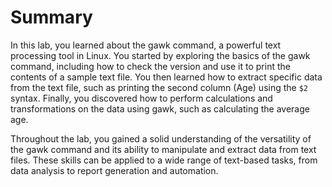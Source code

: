 # Summary

In this lab, you learned about the gawk command, a powerful text processing tool in Linux. You started by exploring the basics of the gawk command, including how to check the version and use it to print the contents of a sample text file. You then learned how to extract specific data from the text file, such as printing the second column (Age) using the `$2` syntax. Finally, you discovered how to perform calculations and transformations on the data using gawk, such as calculating the average age.

Throughout the lab, you gained a solid understanding of the versatility of the gawk command and its ability to manipulate and extract data from text files. These skills can be applied to a wide range of text-based tasks, from data analysis to report generation and automation.
